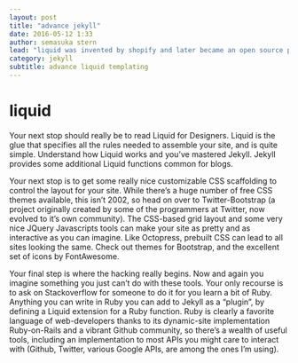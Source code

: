 ```yaml
---
layout: post
title: "advance jekyll"
date: 2016-05-12 1:33
author: semasuka stern
lead: "liquid was invented by shopify and later became an open source project"
category: jekyll
subtitle: advance liquid templating
---
```






# liquid

Your next stop should really be to read Liquid for Designers. Liquid is the glue that specifies all the rules needed to assemble your site, and is quite simple. Understand how Liquid works and you’ve mastered Jekyll. Jekyll provides some additional Liquid functions common for blogs.

Your next stop is to get some really nice customizable CSS scaffolding to control the layout for your site. While there’s a huge number of free CSS themes available, this isn’t 2002, so head on over to Twitter-Bootstrap (a project originally created by some of the programmers at Twitter, now evolved to it’s own community). The CSS-based grid layout and some very nice JQuery Javascripts tools can make your site as pretty and as interactive as you can imagine. Like Octopress, prebuilt CSS can lead to all sites looking the same. Check out themes for Bootstrap, and the excellent set of icons by FontAwesome.

Your final step is where the hacking really begins. Now and again you imagine something you just can’t do with these tools. Your only recourse is to ask on Stackoverflow for someone to do it for you learn a bit of Ruby. Anything you can write in Ruby you can add to Jekyll as a “plugin”, by defining a Liquid extension for a Ruby function. Ruby is clearly a favorite language of web-developers thanks to its dynamic-site implementation Ruby-on-Rails and a vibrant Github community, so there’s a wealth of useful tools, including an implementation to most APIs you might care to interact with (Github, Twitter, various Google APIs, are among the ones I’m using).
